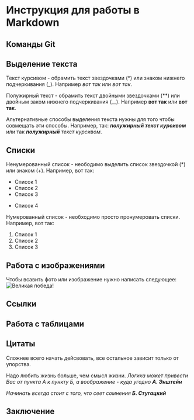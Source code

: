 # Инструкция для работы в Markdown

## Команды Git

## Выделение текста

Текст курсивом - обрамить текст звездочками (*) или знаком нижнего подчеркивания (_). Например *вот так* или _вот так_.

Полужирный текст - обрамить текст двойными звездочками (**) или двойным заком нижнего подчеркивания (__). Например **вот так** или __вот так__.

Альтернативные способы выделения текста нужны для того чтобы совмещать эти способы. Например, так: _**полужирный текст курсивом**_ или так _**полужирный** текст курсивом_.

## Списки


Ненумерованный список - неободимо выделить список звездочкой (*) или знаком (+). Например, вот так:
* Список 1
* Список 2
* Список 3
+ Список 4

Нумерованный список - необходимо просто пронумеровать списки. Например, вот так:
1. Список 1
2. Список 2
3. Список 3

## Работа с изображениями

Чтобы всавить фото или изображение нужно написать следующее:
![Великая победа!](Pobeda.jpg)

## Ссылки




## Работа с таблицами

## Цитаты

Сложнее всего начать дейсвовать, все остальное зависит только от упорства.

Надо любить жизнь больше, чем смысл жизни.
*Логика может привести Вас от пункта А к пункту Б, а воображение - куда угодно* _**А. Энштейн**_

*Начинать всегда стоит с того, что сеет сомнения* _**Б. Стугацкий**_

## Заключение
